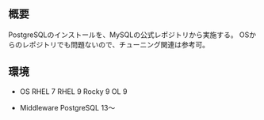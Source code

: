 ## 概要
PostgreSQLのインストールを、MySQLの公式レポジトリから実施する。
OSからのレポジトリでも問題ないので、チューニング関連は参考可。

## 環境

- OS
RHEL 7
RHEL 9
Rocky 9
OL 9

- Middleware
PostgreSQL 13～
